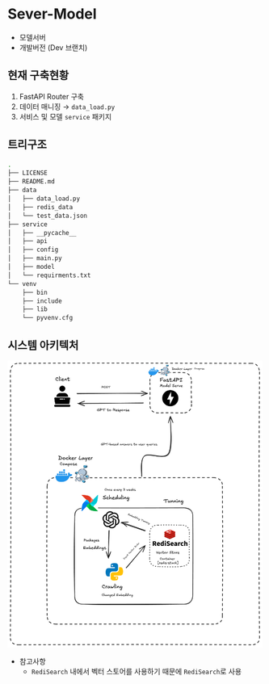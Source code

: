 # Sever-Model

- 모델서버 
- 개발버전 (Dev 브랜치)

## 현재 구축현황 
1. FastAPI Router 구축 
2. 데이터 매니징 → `data_load.py`
3. 서비스 및 모델 `service` 패키지

## 트리구조

```bash
.
├── LICENSE
├── README.md
├── data
│   ├── data_load.py
│   ├── redis_data
│   └── test_data.json
├── service
│   ├── __pycache__
│   ├── api
│   ├── config
│   ├── main.py
│   ├── model
│   └── requirments.txt
└── venv
    ├── bin
    ├── include
    ├── lib
    └── pyvenv.cfg

```

## 시스템 아키텍처 

![그림](.github/image/Architecture.png)

- 참고사항 
  - `RediSearch` 내에서 벡터 스토어를 사용하기 때문에 `RediSearch`로 사용 
